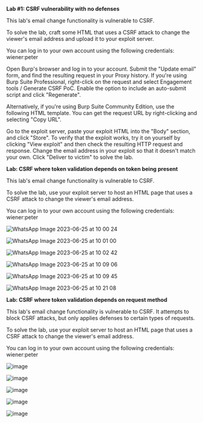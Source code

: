 **Lab #1: CSRF vulnerability with no defenses**

This lab's email change functionality is vulnerable to CSRF.

To solve the lab, craft some HTML that uses a CSRF attack to change the viewer's email address and upload it to your exploit server.

You can log in to your own account using the following credentials: wiener:peter

Open Burp's browser and log in to your account. Submit the "Update email" form, and find the resulting request in your Proxy history.
If you're using Burp Suite Professional, right-click on the request and select Engagement tools / Generate CSRF PoC. Enable the option to include an auto-submit script and click "Regenerate".

Alternatively, if you're using Burp Suite Community Edition, use the following HTML template. You can get the request URL by right-clicking and selecting "Copy URL".

<form method="POST" action="https://YOUR-LAB-ID.web-security-academy.net/my-account/change-email">
    <input type="hidden" name="email" value="anything%40web-security-academy.net">
</form>
<script>
        document.forms[0].submit();
</script>
Go to the exploit server, paste your exploit HTML into the "Body" section, and click "Store".
To verify that the exploit works, try it on yourself by clicking "View exploit" and then check the resulting HTTP request and response.
Change the email address in your exploit so that it doesn't match your own.
Click "Deliver to victim" to solve the lab.

**Lab: CSRF where token validation depends on token being present**

This lab's email change functionality is vulnerable to CSRF.

To solve the lab, use your exploit server to host an HTML page that uses a CSRF attack to change the viewer's email address.

You can log in to your own account using the following credentials: wiener:peter

![WhatsApp Image 2023-06-25 at 10 00 24](https://github.com/SURYASNAIR1/PortSwigger/assets/123303806/f458f094-603b-4bad-99c3-b66ca08078c4)

![WhatsApp Image 2023-06-25 at 10 01 00](https://github.com/SURYASNAIR1/PortSwigger/assets/123303806/516ecc48-b74b-42ce-b89c-f0581cbb2ac6)

![WhatsApp Image 2023-06-25 at 10 02 42](https://github.com/SURYASNAIR1/PortSwigger/assets/123303806/38cacc78-db38-439c-ba15-7415238194de)

![WhatsApp Image 2023-06-25 at 10 09 06](https://github.com/SURYASNAIR1/PortSwigger/assets/123303806/276708de-b458-4d6c-b6f2-5780f68ec6e2)

![WhatsApp Image 2023-06-25 at 10 09 45](https://github.com/SURYASNAIR1/PortSwigger/assets/123303806/fc8f1e9a-cedb-4a2e-8511-f474e71f00fc)

![WhatsApp Image 2023-06-25 at 10 21 08](https://github.com/SURYASNAIR1/PortSwigger/assets/123303806/45127378-943c-4740-ab4a-5beaa8e71df5)

**Lab: CSRF where token validation depends on request method**

This lab's email change functionality is vulnerable to CSRF. It attempts to block CSRF attacks, but only applies defenses to certain types of requests.

To solve the lab, use your exploit server to host an HTML page that uses a CSRF attack to change the viewer's email address.

You can log in to your own account using the following credentials: wiener:peter

![image](https://github.com/SURYASNAIR1/PortSwigger/assets/123303806/028dbff1-9c0d-4f54-97c2-adf0bd4ebb49)

![image](https://github.com/SURYASNAIR1/PortSwigger/assets/123303806/39a3e570-db45-4ec6-ba82-5f1f7343595d)

![image](https://github.com/SURYASNAIR1/PortSwigger/assets/123303806/876438ff-ca58-4ab9-807a-05fe1b0e5d16)

![image](https://github.com/SURYASNAIR1/PortSwigger/assets/123303806/3e91c758-0108-4b50-8e44-ff830198be09)

![image](https://github.com/SURYASNAIR1/PortSwigger/assets/123303806/974465f5-80a9-404a-a846-042e042da492)
